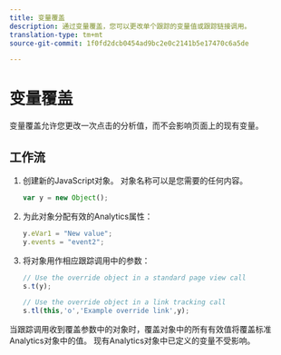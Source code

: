 ```yaml
---
title: 变量覆盖
description: 通过变量覆盖，您可以更改单个跟踪的变量值或跟踪链接调用。
translation-type: tm+mt
source-git-commit: 1f0fd2dcb0454ad9bc2e0c2141b5e17470c6a5de

---
```



# 变量覆盖

变量覆盖允许您更改一次点击的分析值，而不会影响页面上的现有变量。

## 工作流

1. 创建新的JavaScript对象。 对象名称可以是您需要的任何内容。

   ```js
   var y = new Object();
   ```

2. 为此对象分配有效的Analytics属性：

   ```js
   y.eVar1 = "New value";
   y.events = "event2";
   ```

3. 将对象用作相应跟踪调用中的参数：

   ```js
   // Use the override object in a standard page view call
   s.t(y);
   
   // Use the override object in a link tracking call
   s.tl(this,'o','Example override link',y);
   ```

当跟踪调用收到覆盖参数中的对象时，覆盖对象中的所有有效值将覆盖标准Analytics对象中的值。 现有Analytics对象中已定义的变量不受影响。
